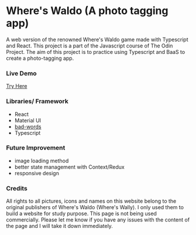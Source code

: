 # Where's Waldo (A photo tagging app)
A web version of the renowned Where's Waldo game made with Typescript and React.
This project is a part of the Javascript course of The Odin Project.
The aim of this project is to practice using Typescript and BaaS to create a photo-tagging app.

### Live Demo 
[Try Here](https://wheres-waldo-1637e.web.app/)

### Libraries/ Framework
- React
- Material UI
- [bad-words](https://npm.io/package/bad-words)
- Typescript

### Future Improvement
- image loading method
- better state management with Context/Redux
- responsive design

### Credits
All rights to all pictures, icons and names on this website belong to the original publishers of Where's Waldo (Where's Wally). I only used them to build a website for study purpose. This page is not being used commercially. Please let me know if you have any issues with the content of the page and I will take it down immediately.

